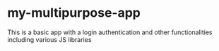 # my-multipurpose-app
This is a basic app with a login authentication and other functionalities including various JS libraries
